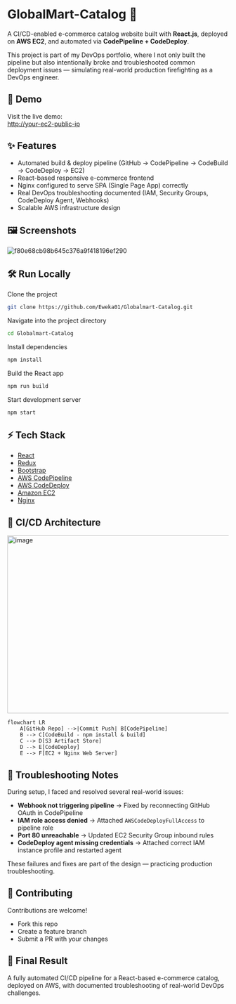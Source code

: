 # GlobalMart-Catalog 🛒  

A CI/CD-enabled e-commerce catalog website built with **React.js**, deployed on **AWS EC2**, and automated via **CodePipeline + CodeDeploy**.  

This project is part of my DevOps portfolio, where I not only built the pipeline but also intentionally broke and troubleshooted common deployment issues — simulating real-world production firefighting as a DevOps engineer.  


## 🚀 Demo  

Visit the live demo:  
[http://your-ec2-public-ip  
](https://reactjs-ecommerce-app.vercel.app/)


## ✨ Features  

- Automated build & deploy pipeline (GitHub → CodePipeline → CodeBuild → CodeDeploy → EC2)  
- React-based responsive e-commerce frontend  
- Nginx configured to serve SPA (Single Page App) correctly  
- Real DevOps troubleshooting documented (IAM, Security Groups, CodeDeploy Agent, Webhooks)  
- Scalable AWS infrastructure design  

## 🖼️ Screenshots  

![f80e68cb98b645c376a9f418196ef290](https://github.com/user-attachments/assets/0d51a125-3126-48c6-a3e8-2f160768cc80)


## 🛠️ Run Locally  

Clone the project  

```bash
git clone https://github.com/Eweka01/Globalmart-Catalog.git
```

Navigate into the project directory  

```bash
cd Globalmart-Catalog
```

Install dependencies  

```bash
npm install
```

Build the React app  

```bash
npm run build
```

Start development server  

```bash
npm start
```

## ⚡ Tech Stack  

- [React](https://reactjs.org/)  
- [Redux](https://redux.js.org/)  
- [Bootstrap](https://getbootstrap.com/)  
- [AWS CodePipeline](https://aws.amazon.com/codepipeline/)  
- [AWS CodeDeploy](https://aws.amazon.com/codedeploy/)  
- [Amazon EC2](https://aws.amazon.com/ec2/)  
- [Nginx](https://www.nginx.com/)  

## 🔧 CI/CD Architecture  
<img width="1038" height="405" alt="image" src="https://github.com/user-attachments/assets/59462452-073f-48e4-8c77-01e3296b8037" />

```mermaid
flowchart LR
    A[GitHub Repo] -->|Commit Push| B[CodePipeline]
    B --> C[CodeBuild - npm install & build]
    C --> D[S3 Artifact Store]
    D --> E[CodeDeploy]
    E --> F[EC2 + Nginx Web Server]
```


## 🧨 Troubleshooting Notes  

During setup, I faced and resolved several real-world issues:  

- **Webhook not triggering pipeline** → Fixed by reconnecting GitHub OAuth in CodePipeline  
- **IAM role access denied** → Attached `AWSCodeDeployFullAccess` to pipeline role  
- **Port 80 unreachable** → Updated EC2 Security Group inbound rules  
- **CodeDeploy agent missing credentials** → Attached correct IAM instance profile and restarted agent  

These failures and fixes are part of the design — practicing production troubleshooting.  


## 🤝 Contributing  

Contributions are welcome!  
- Fork this repo  
- Create a feature branch  
- Submit a PR with your changes  


## 📌 Final Result  

A fully automated CI/CD pipeline for a React-based e-commerce catalog, deployed on AWS, with documented troubleshooting of real-world DevOps challenges.  

